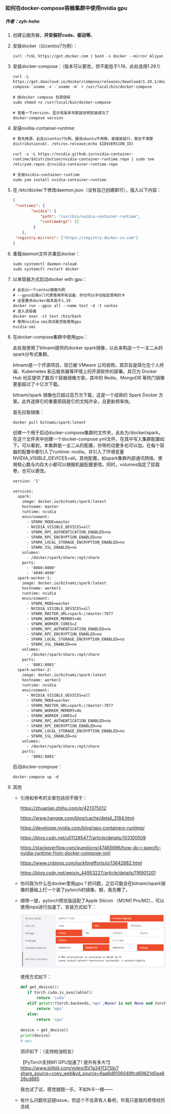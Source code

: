 ### 如何在docker-compose容器集群中使用nvidia gpu

##### 作者：zyh-hehe

1. 创建云服务器，**并安装好cuda、驱动等**。

2. 安装docker（以centos7为例）：

   ```shell
   curl -fsSL https://get.docker.com | bash -s docker --mirror Aliyun
   ```

3. 安装docker-compose：（版本可以更改，但不能低于1.19。此处选用1.29.1）

   ```shell
   curl -L https://get.daocloud.io/docker/compose/releases/download/1.29.1/docker-compose-`uname -s`-`uname -m` > /usr/local/bin/docker-compose
   
   # 给docker compose 目录授权
   sudo chmod +x /usr/local/bin/docker-compose
   
   # 查看一下version，显示有版本号那就说明安装成功了
   docker-compose version
   ```

4. 安装nvidia-container-runtime:

   ```shell
   # 首先换源，此处以centos7为例。据说ubuntu不用换，直接装就行，我也不清楚
   distribution=$(. /etc/os-release;echo $ID$VERSION_ID)
   
   curl -s -L https://nvidia.github.io/nvidia-container-runtime/$distribution/nvidia-container-runtime.repo | sudo tee /etc/yum.repos.d/nvidia-container-runtime.repo
   
   # 安装nvidia-container-runtime
   sudo yum install nvidia-container-runtime
   ```

5. 在 /etc/docker下修改daemon.json（没有自己创建即可），插入以下内容：

   ```json
   {
    "runtimes": {
           "nvidia": {
               "path": "/usr/bin/nvidia-container-runtime",
               "runtimeArgs": []
            }
       },
    "registry-mirrors": ["https://registry.docker-cn.com"]
   }
   ```

5. 重载daemon文件并重启docker：

   ```shell
   sudo systemctl daemon-reload
   sudo systemctl restart docker
   ```

6. 以单容器方式启动docker with gpu：

   ```shell
   # 此处以一个centos镜像为例
   # --gpus后接all代表使用所有设备，你也可以手动指定使用的卡
   # 这里要求docker版本高于1.19
   docker run --gpus all --name test -d -t centos
   # 进入该容器
   docker exec -it test /bin/bash
   # 使用nvidia-smi测试是否能使用gpu
   nvidia-smi
   ```

7. 在docker-compose集群中使用gpu：

   此处我使用了bitnami提供的docker spark镜像，以此来构造一个一主二从的spark分布式集群。

   bitnami是一个开源项目，现已被 VMware 公司收购，其宗旨是简化在个人终端、Kubernetes 和云服务器等环境上的开源软件的部署。其已为 Docker Hub 社区提供了数百个容器镜像方案，其中的 Redis、MongoDB 等热门镜像更是超过了十亿次下载。

   bitnami/spark 镜像也已超过百万次下载，这是一个成熟的 Spark Docker 方案。此外选择它的重要原因是它的文档齐全，且更新频率快。

   首先拉取镜像：

   ```shell
   docker pull bitnami/spark:latest
   ```

   创建一个用于启动docker-compose集群的文件夹，此处为/docker/spark。在这个文件夹中创建一个docker-compose.yml文件，在其中写入集群配置如下。可以看到，本集群是一主二从的配置，你带的动更多也可以加。在每个容器的配置中都引入了runtime: nvidia，并引入了环境变量NVIDIA_VISIBLE_DEVICES=all。其他配置，如spark集群内部通讯网络、使用核心数与内存大小都可以根据机器配置更改。同时，volumes指定了挂载卷，也可以更改。

   ```shell
   version: '1'
   
   services:
     spark:
       image: docker.io/bitnami/spark:latest
       hostname: master
       runtime: nvidia
       environment:
         - SPARK_MODE=master
         - NVIDIA_VISIBLE_DEVICES=all
         - SPARK_RPC_AUTHENTICATION_ENABLED=no
         - SPARK_RPC_ENCRYPTION_ENABLED=no
         - SPARK_LOCAL_STORAGE_ENCRYPTION_ENABLED=no
         - SPARK_SSL_ENABLED=no
       volumes:
         - /docker/spark/share:/opt/share
       ports:
         - '8080:8080'
         - '4040:4040'
     spark-worker-1:
       image: docker.io/bitnami/spark:latest
       hostname: worker1
       runtime: nvidia
       environment:
         - SPARK_MODE=worker
         - NVIDIA_VISIBLE_DEVICES=all
         - SPARK_MASTER_URL=spark://master:7077
         - SPARK_WORKER_MEMORY=4G
         - SPARK_WORKER_CORES=2
         - SPARK_RPC_AUTHENTICATION_ENABLED=no
         - SPARK_RPC_ENCRYPTION_ENABLED=no
         - SPARK_LOCAL_STORAGE_ENCRYPTION_ENABLED=no
         - SPARK_SSL_ENABLED=no
       volumes:
         - /docker/spark/share:/opt/share
       ports:
         - '8081:8081'
     spark-worker-2:
       image: docker.io/bitnami/spark:latest
       hostname: worker2
       runtime: nvidia
       environment:
         - NVIDIA_VISIBLE_DEVICES=all
         - SPARK_MODE=worker
         - SPARK_MASTER_URL=spark://master:7077
         - SPARK_WORKER_MEMORY=4G
         - SPARK_WORKER_CORES=2
         - SPARK_RPC_AUTHENTICATION_ENABLED=no
         - SPARK_RPC_ENCRYPTION_ENABLED=no
         - SPARK_LOCAL_STORAGE_ENCRYPTION_ENABLED=no
         - SPARK_SSL_ENABLED=no
       volumes:
         - /docker/spark/share:/opt/share
       ports:
         - '8082:8081'
   ```

   启动docker-compose：

   ```shell
   docker-compose up -d
   ```

8. 其他

   - 引用和参考的文章包括但不限于：

     https://zhuanlan.zhihu.com/p/421375012

     https://www.hangge.com/blog/cache/detail_3184.html

     https://developer.nvidia.com/blog/gpu-containers-runtime/

     https://blog.csdn.net/u011285477/article/details/103100509

     https://stackoverflow.com/questions/47465696/how-do-i-specify-nvidia-runtime-from-docker-compose-yml

     https://www.cnblogs.com/luckforefforts/p/13642682.html

     https://blog.csdn.net/weixin_44953227/article/details/116901201

   - 你问我为什么在docker里用gpu？好问题，之后可能会在bitnami/spark镜像的基础上打一个装了pytorch的镜像，额，我先睡了。

   - 顺带一提，pytorch预览版适配了Apple Silicon （M1/M1 Pro/M2），可以使用mps进行加速了。安装方式如下：
   
     ![image-20221115030803561](README.assets/image-20221115030803561.png)
   
     使用方式如下：
   
     ```python
     def get_device():
     	if torch.cuda.is_available():
     		return 'cuda'
     	elif getattr(torch.backends,'mps',None) is not None and torch.backends.mps.is_available():
     		return 'mps'
     	else:
     		return 'cpu'
     
     device = get_device()
     print(device)
     # mps
     ```
   
     测评如下：（支持柏油校友）
   
     【PyTorch支持M1 GPU加速了! 提升有多大?】 https://www.bilibili.com/video/BV1a341137Sb/?share_source=copy_web&vd_source=6aa6d9106049fcd69621d5ea626cd885
   
     我也试了试，感觉就图一乐，不如N卡一根——
   
   - 有什么问题欢迎提issue，但这个不会真有人看吧，毕竟只是我的奇怪经历总结